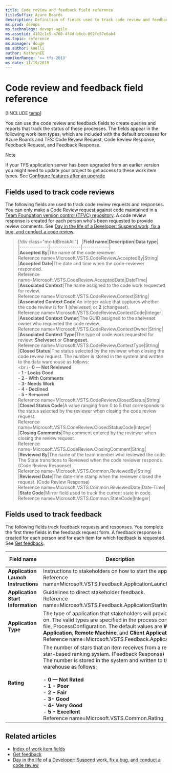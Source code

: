 ```yaml
---
title: Code review and feedback field reference
titleSuffix: Azure Boards
description: Definition of fields used to track code review and feedback requests and responses for Azure Boards, Azure DevOps, & Team Foundation Server 
ms.prod: devops
ms.technology: devops-agile
ms.assetid: 4182c1c5-a768-4f4d-b6cb-862fc57e6ab4
ms.topic: reference
ms.manager: douge
ms.author: kaelli
author: KathrynEE
monikerRange: '>= tfs-2013'
ms.date: 11/19/2018
--- 
```


# Code review and feedback field reference

[!INCLUDE [temp](../../_shared/version-vsts-tfs-all-versions.md)]


You can use the code review and feedback fields to create queries and reports that track the status of these processes. The fields appear in the following work item types, which are included with the default processes for Azure Boards and TFS: Code Review Request, Code Review Response, Feedback Request, and Feedback Response.  
  
> [!NOTE]  
>  If your TFS application server has been upgraded from an earlier version you might need to update your project to get access to these work item types. See [Configure features after an upgrade](../../../reference/configure-features-after-upgrade.md)  
  
##  <a name="codereviews"></a> Fields used to track code reviews  
 The following fields are used to track code review requests and responses. You can only make a Code Review request against code maintained in a [Team Foundation version control (TFVC) repository](../../../repos/tfvc/overview.md). A code review response is created for each person who's been requested to provide review comments. See [Day in the life of a Developer: Suspend work, fix a bug, and conduct a code review](../../../repos/tfvc/day-life-alm-developer-suspend-work-fix-bug-conduct-code-review.md).  
  

> [!div class="mx-tdBreakAll"]  
> |**Field name**|**Description**|**Data type**|  
> |--------------|---------------|-------------|  
> |**Accepted By**|The name of the code reviewer.<br/>Reference name=Microsoft.VSTS.CodeReview.AcceptedBy|String|  
> |**Accepted Date**|The date and time when the code-reviewer responded.<br/>Reference name=Microsoft.VSTS.CodeReview.AcceptedDate|DateTime|  
> |**Associated Context**|The name assigned to the code work requested for review.<br/>Reference name=Microsoft.VSTS.CodeReview.Context|String|  
> |**Associated Context Code**|An integer value that captures whether the code review is for **1** (shelveset) or **2** (changeset).<br/>Reference name=Microsoft.VSTS.CodeReview.ContextCode|Integer|  
> |**Associated Context Owner**|The GUID assigned to the shelveset owner who requested the code review.<br/>Reference name=Microsoft.VSTS.CodeReview.ContextOwner|String|  
> |**Associated Context Type**|The type of code work requested for review: **Shelveset** or **Changeset**.<br/>Reference name=Microsoft.VSTS.CodeReview.ContextType|String|  
> |**Closed Status**|The status selected by the reviewer when closing the code review request. The number is stored in the system and written to the data warehouse as follows:<br /><br /-   **0 &mdash; Not Reviewed**<br />-   **1 - Looks Good**<br />-   **2 - With Comments**<br />-   **3- Needs Work**<br />-   **4 - Declined**<br />-   **5 - Removed**<br/>Reference name=Microsoft.VSTS.CodeReview.ClosedStatus|String|  
> |**Closed Status Code**|A value ranging from 0 to 5 that corresponds to the status selected by the reviewer when closing the code review request.<br/>Reference name=Microsoft.VSTS.CodeReview.ClosedStatusCode|Integer|  
> |**Closing Comments**|The comment entered by the reviewer when closing the review request.<br/>Reference name=Microsoft.VSTS.CodeReview.ClosingComment|String|  
> |**Reviewed By**|The name of the team member who reviewed the code. The State transitions to Reviewed when the code reviewer responds. (Code Review Response)<br/>Reference name=Microsoft.VSTS.Common.ReviewedBy|String|  
> |**Reviewed Date**|The date-time stamp when the reviewer closed the request. (Code Review Response)<br/>Reference name=Microsoft.VSTS.Common.ReviewedDate|Date-Time|  
> |**State Code**|Mirror field used to track the current state in code.<br/>Reference name=Microsoft.VSTS.Common.StateCode|Integer|  
  
##  <a name="feedback"></a> Fields used to track feedback  
 The following fields track feedback requests and responses. You complete the first three fields in the feedback request form. A feedback response is created for each person and for each item for which feedback is requested. See [Get feedback](../../../project/feedback/get-feedback.md).  
  
|**Field name**|**Description**|**Data type**|  
|--------------------|---------------------|-------------------|  
|**Application Launch Instructions**|Instructions to stakeholders on how to start the application.<br/>Reference name=Microsoft.VSTS.Feedback.ApplicationLaunchInstructions|HTML|  
|**Application Start Information**|Guidelines to direct stakeholder feedback.<br/>Reference name=Microsoft.VSTS.Feedback.ApplicationStartInformation|PlainText|  
|**Application Type**|The type of application that stakeholders will provide feedback on. The valid types are specified in the process configuration file, ProcessConfiguration. The default values are **Web Application**, **Remote Machine**, and **Client Application**.<br/>Reference name=Microsoft.VSTS.Feedback.ApplicationType|String|  
|**Rating**|The number of stars that an item receives from a reviewer in a star-based ranking system. (Feedback Response)<br /> The number is stored in the system and written to the data warehouse as follows:<br /><br /> -   **0 &mdash; Not Rated**<br />-   **1 - Poor**<br />-   **2 - Fair**<br />-   **3- Good**<br />-   **4- Very Good**<br />-   **5 - Excellent**<br/>Reference name=Microsoft.VSTS.Common.Rating|String|  
  
## Related articles
- [Index of work item fields](work-item-field.md)
- [Get feedback](../../../project/feedback/get-feedback.md)
- [Day in the life of a Developer: Suspend work, fix a bug, and conduct a code review](../../../repos/tfvc/day-life-alm-developer-suspend-work-fix-bug-conduct-code-review.md)
